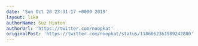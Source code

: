 ```yaml
---
date: 'Sun Oct 20 23:31:17 +0000 2019'
layout: like
authorName: Suz Hinton
authorUrl: 'https://twitter.com/noopkat'
originalPost: 'https://twitter.com/noopkat/status/1186062361989242880'
---
```

